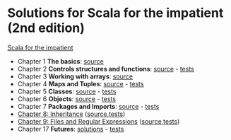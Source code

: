 # Solutions for Scala for the impatient (2nd edition)

  [Scala for the impatient](https://horstmann.com/scala/)
  
  - Chapter 1 **The basics**: [source](src/main/scala/impatient_exercises/Chapter01.scala)
  - Chapter 2 **Controls structures and functions**: [source](src/main/scala/impatient_exercises/Chapter02.scala) - [tests](src/test/scala/impatient_exercises/Chapter02Test.scala)
  - Chapter 3 **Working with arrays**: [source](src/main/scala/impatient_exercises/Chapter03.scala)
  - Chapter 4 **Maps and Tuples**: [source](src/main/scala/impatient_exercises/Chapter04.scala) - [tests](src/test/scala/impatient_exercises/Chapter04Test.scala)
  - Chapter 5 **Classes**: [source](src/main/scala/impatient_exercises/Chapter05.scala) - [tests](src/test/scala/impatient_exercises/Chapter05Test.scala)
  - Chapter 6 **Objects**: [source](src/main/scala/impatient_exercises/Chapter06.scala) - [tests](src/test/scala/impatient_exercises/Chapter06Test.scala)
  - Chapter 7 **Packages and Imports**: [source](src/main/scala/impatient_exercises/Chapter07.scala) - [tests](src/test/scala/impatient_exercises/Chapter07Test.scala)  
  - [Chapter 8: Inheritance](docs/Chapter08.scala.html) ([source](src/main/scala/impatient_exercises/Chapter08.scala),[tests](src/test/scala/impatient_exercises/Chapter08Test.scala))
  - [Chapter 9: Files and Regular Expressions](docs/Chapter09.scala.html) ([source](src/main/scala/impatient_exercises/Chapter09.scala),[tests](src/test/scala/impatient_exercises/Chapter09Test.scala))
  - Chapter 17 **Futures**: [solutions](src/main/scala/impatient_exercises/Chapter17.scala) - [tests](src/test/scala/impatient_exercises/Chapter17Test.scala)
